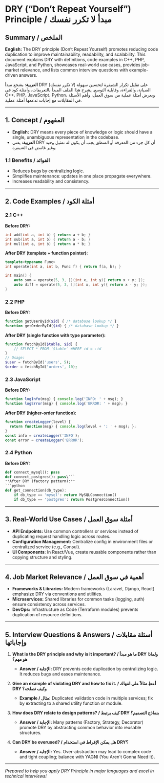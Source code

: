 # DRY (“Don’t Repeat Yourself”) Principle / مبدأ لا تكرر نفسك

## Summary / الملخص

**English:**
The DRY principle (Don’t Repeat Yourself) promotes reducing code duplication to improve maintainability, readability, and scalability. This document explains DRY with definitions, code examples in C++, PHP, JavaScript, and Python, showcases real-world use cases, provides job-market relevance, and lists common interview questions with example-driven answers.

**العربية:**
يشجع مبدأ DRY (لا تكرر نفسك) على تقليل تكرار الشيفرة لتحسين سهولة الصيانة، والقراءة، وقابلية التوسع. يشرح هذا الملف المبدأ بالتعريفات، وأمثلة كود في C++، PHP، JavaScript، Python، ويعرض أمثلة عملية من سوق العمل، وأهم الأسئلة في المقابلات مع إجابات تدعمها أمثلة عملية.

---

## 1. Concept / المفهوم

* **English:** DRY means every piece of knowledge or logic should have a single, unambiguous representation in the codebase.
* **العربية:** يعني DRY أن كل جزء من المعرفة أو المنطق يجب أن يكون له تمثيل وحيد وغير غامض في الشيفرة.

### 1.1 Benefits / الفوائد

* Reduces bugs by centralizing logic.
* Simplifies maintenance: updates in one place propagate everywhere.
* Increases readability and consistency.

---

## 2. Code Examples / أمثلة الكود

### 2.1 C++

**Before DRY:**

```cpp
int add(int a, int b) { return a + b; }
int sub(int a, int b) { return a - b; }
int mul(int a, int b) { return a * b; }
```

**After DRY (template + function pointer):**

```cpp
template<typename Func>
int operate(int a, int b, Func f) { return f(a, b); }

int main() {
    auto sum = operate(5, 3, [](int x, int y){ return x + y; });
    auto diff = operate(5, 3, [](int x, int y){ return x - y; });
}
```

### 2.2 PHP

**Before DRY:**

```php
function getUserById($id) { /* database lookup */ }
function getOrderById($id) { /* database lookup */ }
```

**After DRY (single function with type parameter):**

```php
function fetchById($table, $id) {
    // SELECT * FROM `$table` WHERE id = :id
}
// Usage:
$user = fetchById('users', 5);
$order = fetchById('orders', 10);
```

### 2.3 JavaScript

**Before DRY:**

```js
function logInfo(msg) { console.log('INFO: ' + msg); }
function logError(msg) { console.log('ERROR: ' + msg); }
```

**After DRY (higher-order function):**

```js
function createLogger(level) {
  return function(msg) { console.log(level + ': ' + msg); };
}
const info = createLogger('INFO');
const error = createLogger('ERROR');
```

### 2.4 Python

**Before DRY:**

````python
def connect_mysql(): pass
def connect_postgres(): pass\```
**After DRY (factory pattern):**
```python
def get_connection(db_type):
    if db_type == 'mysql': return MySQLConnection()
    if db_type == 'postgres': return PostgresConnection()
````

---

## 3. Real-World Use Cases / أمثلة سوق العمل

* **API Endpoints:** Use common controllers or services instead of duplicating request handling logic across routes.
* **Configuration Management:** Centralize config in environment files or centralized service (e.g., Consul).
* **UI Components:** In React/Vue, create reusable components rather than copying structure and styling.

---

## 4. Job Market Relevance / أهمية في سوق العمل

* **Frameworks & Libraries:** Modern frameworks (Laravel, Django, React) emphasize DRY via conventions and utilities.
* **Microservices:** Shared libraries for common tasks (logging, auth) ensure consistency across services.
* **DevOps:** Infrastructure as Code (Terraform modules) prevents duplication of resource definitions.

---

## 5. Interview Questions & Answers / أسئلة مقابلات وإجاباتها

1. **What is the DRY principle and why is it important? / ما هو مبدأ DRY ولماذا هو مهم؟**

   * **Answer / الإجابة:** DRY prevents code duplication by centralizing logic. It reduces bugs and eases maintenance.

2. **Give an example of violating DRY and how to fix it. / أعطِ مثالاً على انتهاك DRY وكيف تصلحه؟**

   * **Example / مثال:** Duplicated validation code in multiple services; fix by extracting to a shared utility function or module.

3. **How does DRY relate to design patterns? / كيف يرتبط DRY بنماذج التصميم؟**

   * **Answer / الإجابة:** Many patterns (Factory, Strategy, Decorator) promote DRY by abstracting common behavior into reusable structures.

4. **Can DRY be overused? / هل يمكن الإفراط في استخدام DRY؟**

   * **Answer / الإجابة:** Yes. Over-abstraction may lead to complex code and tight coupling; balance with YAGNI (You Aren't Gonna Need It).

---

*Prepared to help you apply DRY Principle in major languages and excel in technical interviews!*
